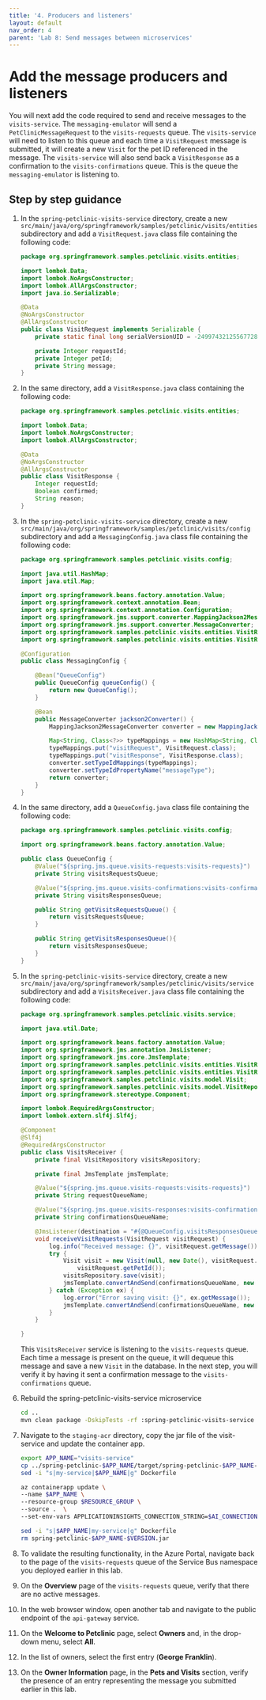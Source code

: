 ```yaml
---
title: '4. Producers and listeners'
layout: default
nav_order: 4
parent: 'Lab 8: Send messages between microservices'
---
```


# Add the message producers and listeners

You will next add the code required to send and receive messages to the `visits-service`. The `messaging-emulator` will send a `PetClinicMessageRequest` to the `visits-requests` queue. The `visits-service` will need to listen to this queue and each time a `VisitRequest` message is submitted, it will create a new `Visit` for the pet ID referenced in the message. The `visits-service` will also send back a `VisitResponse` as a confirmation to the `visits-confirmations` queue. This is the queue the `messaging-emulator` is listening to.

## Step by step guidance

1. In the `spring-petclinic-visits-service` directory, create a new `src/main/java/org/springframework/samples/petclinic/visits/entities` subdirectory and add a `VisitRequest.java` class file containing the following code:

   ```java
   package org.springframework.samples.petclinic.visits.entities;
   
   import lombok.Data;
   import lombok.NoArgsConstructor;
   import lombok.AllArgsConstructor;
   import java.io.Serializable;
   
   @Data
   @NoArgsConstructor
   @AllArgsConstructor
   public class VisitRequest implements Serializable {
       private static final long serialVersionUID = -249974321255677286L;
   
       private Integer requestId;
       private Integer petId;
       private String message;
   }
   ```

1. In the same directory, add a `VisitResponse.java` class containing the following code:

   ```java
   package org.springframework.samples.petclinic.visits.entities;
   
   import lombok.Data;
   import lombok.NoArgsConstructor;
   import lombok.AllArgsConstructor;
   
   @Data
   @NoArgsConstructor
   @AllArgsConstructor
   public class VisitResponse {
       Integer requestId;
       Boolean confirmed;
       String reason;
   }
   ```

1. In the `spring-petclinic-visits-service` directory, create a new `src/main/java/org/springframework/samples/petclinic/visits/config` subdirectory and add a `MessagingConfig.java` class file containing the following code:

   ```java
   package org.springframework.samples.petclinic.visits.config;
   
   import java.util.HashMap;
   import java.util.Map;
   
   import org.springframework.beans.factory.annotation.Value;
   import org.springframework.context.annotation.Bean;
   import org.springframework.context.annotation.Configuration;
   import org.springframework.jms.support.converter.MappingJackson2MessageConverter;
   import org.springframework.jms.support.converter.MessageConverter;
   import org.springframework.samples.petclinic.visits.entities.VisitRequest;
   import org.springframework.samples.petclinic.visits.entities.VisitResponse;
   
   @Configuration
   public class MessagingConfig {

       @Bean("QueueConfig")
       public QueueConfig queueConfig() {
           return new QueueConfig();
       }
   
       @Bean
       public MessageConverter jackson2Converter() {
           MappingJackson2MessageConverter converter = new MappingJackson2MessageConverter();
   
           Map<String, Class<?>> typeMappings = new HashMap<String, Class<?>>();
           typeMappings.put("visitRequest", VisitRequest.class);
           typeMappings.put("visitResponse", VisitResponse.class);
           converter.setTypeIdMappings(typeMappings);
           converter.setTypeIdPropertyName("messageType");
           return converter;
       }
   }
   ```

1. In the same directory, add a `QueueConfig.java` class file containing the following code:

   ```java
   package org.springframework.samples.petclinic.visits.config;
   
   import org.springframework.beans.factory.annotation.Value;
   
   public class QueueConfig {
       @Value("${spring.jms.queue.visits-requests:visits-requests}")
       private String visitsRequestsQueue;
   
       @Value("${spring.jms.queue.visits-confirmations:visits-confirmations}")
       private String visitsResponsesQueue;
   
       public String getVisitsRequestsQueue() {
           return visitsRequestsQueue;
       }
   
       public String getVisitsResponsesQueue(){
           return visitsResponsesQueue;
       }
   }
   ```

1. In the `spring-petclinic-visits-service` directory, create a new `src/main/java/org/springframework/samples/petclinic/visits/service` subdirectory and add a `VisitsReceiver.java` class file containing the following code:

   ```java
   package org.springframework.samples.petclinic.visits.service;
   
   import java.util.Date;
   
   import org.springframework.beans.factory.annotation.Value;
   import org.springframework.jms.annotation.JmsListener;
   import org.springframework.jms.core.JmsTemplate;
   import org.springframework.samples.petclinic.visits.entities.VisitRequest;
   import org.springframework.samples.petclinic.visits.entities.VisitResponse;
   import org.springframework.samples.petclinic.visits.model.Visit;
   import org.springframework.samples.petclinic.visits.model.VisitRepository;
   import org.springframework.stereotype.Component;
   
   import lombok.RequiredArgsConstructor;
   import lombok.extern.slf4j.Slf4j;
   
   @Component
   @Slf4j
   @RequiredArgsConstructor
   public class VisitsReceiver {
       private final VisitRepository visitsRepository;
   
       private final JmsTemplate jmsTemplate;
   
       @Value("${spring.jms.queue.visits-requests:visits-requests}")
       private String requestQueueName;
   
       @Value("${spring.jms.queue.visits-responses:visits-confirmations}")
       private String confirmationsQueueName;
   
       @JmsListener(destination = "#{@QueueConfig.visitsResponsesQueue}")
       void receiveVisitRequests(VisitRequest visitRequest) {
           log.info("Received message: {}", visitRequest.getMessage());
           try {
               Visit visit = new Visit(null, new Date(), visitRequest.getMessage(),
                   visitRequest.getPetId());
               visitsRepository.save(visit);
               jmsTemplate.convertAndSend(confirmationsQueueName, new VisitResponse(visitRequest.getRequestId(), true, "Your visit request    has been accepted"));
           } catch (Exception ex) {
               log.error("Error saving visit: {}", ex.getMessage());
               jmsTemplate.convertAndSend(confirmationsQueueName, new VisitResponse(visitRequest.getRequestId(), false, ex.getMessage()));
           }
       }
   
   }
   ```

   This `VisitsReceiver` service is listening to the `visits-requests` queue. Each time a message is present on the queue, it will dequeue this message and save a new `Visit` in the database. In the next step, you will verify it by having it sent a confirmation message to the `visits-confirmations` queue.  

1. Rebuild the spring-petclinic-visits-service microservice

   ```bash
   cd ..
   mvn clean package -DskipTests -rf :spring-petclinic-visits-service
   ```

1. Navigate to the `staging-acr` directory, copy the jar file of the visit-service and update the container app.

   ```bash
   export APP_NAME="visits-service"
   cp ../spring-petclinic-$APP_NAME/target/spring-petclinic-$APP_NAME-$VERSION.jar spring-petclinic-$APP_NAME-$VERSION.jar
   sed -i "s|my-service|$APP_NAME|g" Dockerfile
   
   az containerapp update \
   --name $APP_NAME \
   --resource-group $RESOURCE_GROUP \
   --source .  \
   --set-env-vars APPLICATIONINSIGHTS_CONNECTION_STRING=$AI_CONNECTIONSTRING APPLICATIONINSIGHTS_CONFIGURATION_CONTENT='{"role": {"name": "vets-service"}}' InstrumentationKey=$AI_CONNECTIONSTRING
   
   sed -i "s|$APP_NAME|my-service|g" Dockerfile
   rm spring-petclinic-$APP_NAME-$VERSION.jar
   ```

1. To validate the resulting functionality, in the Azure Portal, navigate back to the page of the `visits-requests` queue of the Service Bus namespace you deployed earlier in this lab.

1. On the **Overview** page of the `visits-requests` queue, verify that there are no active messages.

1. In the web browser window, open another tab and navigate to the public endpoint of the `api-gateway` service.

1. On the **Welcome to Petclinic** page, select **Owners** and, in the drop-down menu, select **All**.

1. In the list of owners, select the first entry (**George Franklin**).

1. On the **Owner Information** page, in the **Pets and Visits** section, verify the presence of an entry representing the message you submitted earlier in this lab.
